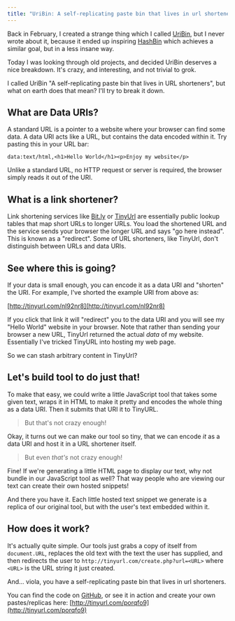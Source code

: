 ```yaml
---
title: "UriBin: A self-replicating paste bin that lives in url shorteners"
---
```


Back in February, I created a strange thing which I called
[UriBin](http://tinyurl.com/porqfo9), but I never wrote about it, because it
ended up inspiring [HashBin](http://hashb.in) which
achieves a similar goal, but in a less insane way.

Today I was looking through old projects, and decided UriBin deserves
a nice breakdown. It's crazy, and interesting, and not trivial to grok.

I called UriBin "A self-replicating paste bin that lives in URL shorteners",
but what on earth does that mean? I'll try to break it down.

## What are Data URIs?

A standard URL is a pointer to a website where your browser can find some data.
A data URI acts like a URL, but contains the data encoded within it. Try
pasting this in your URL bar:

```
data:text/html,<h1>Hello World</h1><p>Enjoy my website</p>
```

Unlike a standard URL, no HTTP request or server is required, the browser
simply reads it out of the URI.

## What is a link shortener?

Link shortening services like [Bit.ly](http://bit.ly) or
[TinyUrl](http://tinyurl.com) are essentially public lookup tables that map
short URLs to longer URLs. You load the shortened URL and the service sends
your browser the longer URL and says "go here instead". This is known as
a "redirect". Some of URL shorteners, like TinyUrl, don't distinguish between
URLs and data URIs.

## See where this is going?

If your data is small enough, you can encode it as a data URI and "shorten"
the URI. For example, I've shorted the example URI from above as:

[http://tinyurl.com/nl92nr8](http://tinyurl.com/nl92nr8)

If you click that link it will "redirect" you to the data URI and you will see
my "Hello World" website in your browser. Note that rather than sending your
browser a new URL, TinyUrl returned the actual _data_ of my website.
Essentially I've tricked TinyURL into hosting my web page.

So we can stash arbitrary content in TinyUrl?

## Let's build tool to do just that!

To make that easy, we could write a little JavaScript tool that takes some
given text, wraps it in HTML to make it pretty and encodes the whole thing as
a data URI. Then it submits that URI it to TinyURL.

> But that's not crazy enough!

Okay, it turns out we can make our tool so tiny, that we can encode *it* as
a data URI and host it in a URL shortener itself.

> But even *that's* not crazy enough!

Fine! If we're generating a little HTML page to display our text, why not
bundle in our JavaScript tool as well? That way people who are viewing our text
can create their own hosted snippets!

And there you have it. Each little hosted text snippet we generate is a replica
of our original tool, but with the user's text embedded within it.

## How does it work?

It's actually quite simple. Our tools just grabs a copy of itself from
`document.URL`, replaces the old text with the text the user has supplied, and
then redirects the user to `http://tinyurl.com/create.php?url=<URL>` where
`<URL>` is the URL string it just created.

And... viola, you have a self-replicating paste bin that lives in url
shorteners.

You can find the code on [GitHub](https://github.com/captbaritone/uribin), or
see it in action and create your own pastes/replicas here:
[http://tinyurl.com/porqfo9](http://tinyurl.com/porqfo9)

